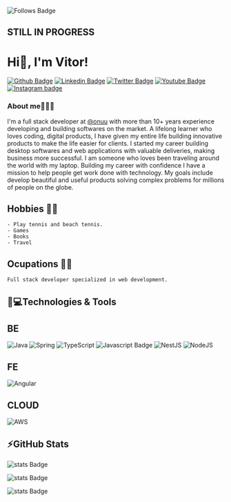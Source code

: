 ![Follows Badge](https://img.shields.io/github/followers/guandalinivitor.svg?style=social&label=Follow&maxAge=2592000) ![]()

## STILL IN PROGRESS ##

# Hi👋, I'm Vitor!

[![Github Badge](https://img.shields.io/badge/GitHub-100000?style=for-the-badge&logo=github&logoColor=white&link=https://github.com/guandalinivitor)](https://github.com/guandalinivitor)
[![Linkedin Badge](https://img.shields.io/badge/LinkedIn-0077B5?style=for-the-badge&logo=linkedin&logoColor=white&link=https://www.linkedin.com/in/guandalinivitor/)](https://www.linkedin.com/in/guandalinivitor/)
[![Twitter Badge](https://img.shields.io/badge/Twitter-1DA1F2?style=for-the-badge&logo=twitter&logoColor=white&link=https://twitter.com/GuandaliniN)](https://twitter.com/GuandaliniN)
[![Youtube Badge](https://img.shields.io/badge/YouTube-FF0000?style=for-the-badge&logo=youtube&logoColor=white&link=https://www.youtube.com/c/VitorGuandaliniDeveloper)](https://www.youtube.com/c/VitorGuandaliniDeveloper)
[![Instagram badge](https://img.shields.io/badge/Instagram-E4405F?style=for-the-badge&logo=instagram&logoColor=white&link=https://www.instagram.com/vitornovelli/)](https://www.instagram.com/vitornovelli/)

### About me👨🏼‍💻
I'm a full stack developer at [@onuu](https://www.instagram.com/its_onuu/) with more than 10+ years experience developing and building softwares on the market. A lifelong learner who loves coding, digital products, I have given my entire life building innovative products to make the life easier for clients. 
I started my career building desktop softwares and web applications with valuable deliveries, making business more successful. 
I am someone who loves been traveling around the world with my laptop. Building my career with confidence I have a mission to help people get work done with technology.
My goals include develop beautiful and useful products solving complex problems for millions of people on the globe. 

## Hobbies 🎾🏸 
    - Play tennis and beach tennis.
    - Games 
    - Books 
    - Travel
    
## Ocupations 👨‍💻 
    Full stack developer specialized in web development.

## 🚀💻Technologies & Tools

## BE
![Java](https://img.shields.io/badge/java-%23ED8B00.svg?style=for-the-badge&logo=java&logoColor=white)
![Spring](https://img.shields.io/badge/spring-%236DB33F.svg?style=for-the-badge&logo=spring&logoColor=white)
![TypeScript](https://img.shields.io/badge/typescript-%23007ACC.svg?style=for-the-badge&logo=typescript&logoColor=white)
![Javascript Badge](https://img.shields.io/badge/JavaScript-F7DF1E?style=for-the-badge&logo=javascript&logoColor=black) 
![NestJS](https://img.shields.io/badge/nestjs-%23E0234E.svg?style=for-the-badge&logo=nestjs&logoColor=white)
![NodeJS](https://img.shields.io/badge/node.js-6DA55F?style=for-the-badge&logo=node.js&logoColor=white)

## FE
![Angular](https://img.shields.io/badge/angular-%23DD0031.svg?style=for-the-badge&logo=angular&logoColor=white)

## CLOUD
![AWS](https://img.shields.io/badge/AWS-%23FF9900.svg?style=for-the-badge&logo=amazon-aws&logoColor=white)

## ⚡GitHub Stats
![stats Badge](https://github-readme-stats.vercel.app/api?username=guandalinivitor)

![stats Badge](https://github-readme-stats.vercel.app/api/top-langs/?username=guandalinivitor) 

![stats Badge](https://github-readme-streak-stats.herokuapp.com/?user=guandalinivitor) 
